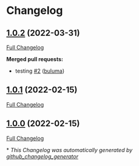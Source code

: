 # Changelog

## [1.0.2](https://github.com/buluma/ansible-role-rundeck/tree/1.0.2) (2022-03-31)

[Full Changelog](https://github.com/buluma/ansible-role-rundeck/compare/1.0.1...1.0.2)

**Merged pull requests:**

- testing [\#2](https://github.com/buluma/ansible-role-rundeck/pull/2) ([buluma](https://github.com/buluma))

## [1.0.1](https://github.com/buluma/ansible-role-rundeck/tree/1.0.1) (2022-02-15)

[Full Changelog](https://github.com/buluma/ansible-role-rundeck/compare/1.0.0...1.0.1)

## [1.0.0](https://github.com/buluma/ansible-role-rundeck/tree/1.0.0) (2022-02-15)

[Full Changelog](https://github.com/buluma/ansible-role-rundeck/compare/0804936e31eac09ccb5ed817e37f05e0057649ad...1.0.0)



\* *This Changelog was automatically generated by [github_changelog_generator](https://github.com/github-changelog-generator/github-changelog-generator)*
